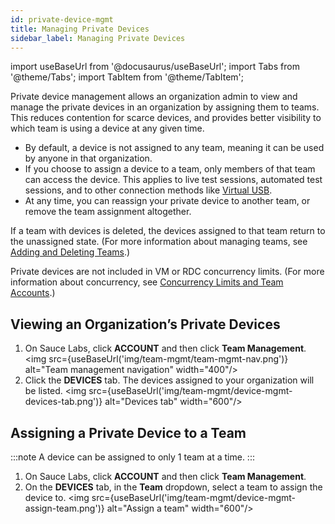 ```yaml
---
id: private-device-mgmt
title: Managing Private Devices
sidebar_label: Managing Private Devices
---
```


import useBaseUrl from '@docusaurus/useBaseUrl';
import Tabs from '@theme/Tabs';
import TabItem from '@theme/TabItem';

Private device management allows an organization admin to view and manage the private devices in an organization by assigning them to teams. This reduces contention for scarce devices, and provides better visibility to which team is using a device at any given time.

- By default, a device is not assigned to any team, meaning it can be used by anyone in that organization.
- If you choose to assign a device to a team, only members of that team can access the device. This applies to live test sessions, automated test sessions, and to other connection methods like [Virtual USB](/mobile-apps/features/virtual-usb).
- At any time, you can reassign your private device to another team, or remove the team assignment altogether.

If a team with devices is deleted, the devices assigned to that team return to the unassigned state. (For more information about managing teams, see [Adding and Deleting Teams](/basics/acct-team-mgmt/adding-deleting-teams).)

Private devices are not included in VM or RDC concurrency limits. (For more information about concurrency, see [Concurrency Limits and Team Accounts](/basics/acct-team-mgmt/concurrency-limits).)

## Viewing an Organization’s Private Devices

1. On Sauce Labs, click **ACCOUNT** and then click **Team Management**.
   <img src={useBaseUrl('img/team-mgmt/team-mgmt-nav.png')} alt="Team management navigation" width="400"/>
2. Click the **DEVICES** tab. The devices assigned to your organization will be listed.
   <img src={useBaseUrl('img/team-mgmt/device-mgmt-devices-tab.png')} alt="Devices tab" width="600"/>

## Assigning a Private Device to a Team

:::note
A device can be assigned to only 1 team at a time.
:::

1. On Sauce Labs, click **ACCOUNT** and then click **Team Management**.
2. On the **DEVICES** tab, in the **Team** dropdown, select a team to assign the device to.
   <img src={useBaseUrl('img/team-mgmt/device-mgmt-assign-team.png')} alt="Assign a team" width="600"/>
